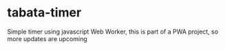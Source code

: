 # tabata-timer

Simple timer using javascript Web Worker, this is part of a PWA project, so more updates are upcoming

